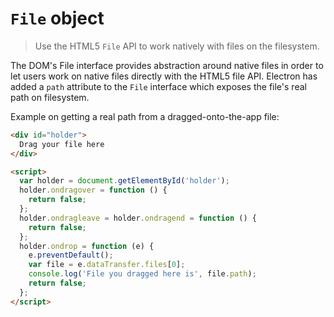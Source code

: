 # `File` object

> Use the HTML5 `File` API to work natively with files on the filesystem.

The DOM's File interface provides abstraction around native files in order to
let users work on native files directly with the HTML5 file API. Electron has
added a `path` attribute to the `File` interface which exposes the file's real
path on filesystem.

Example on getting a real path from a dragged-onto-the-app file:

```html
<div id="holder">
  Drag your file here
</div>

<script>
  var holder = document.getElementById('holder');
  holder.ondragover = function () {
    return false;
  };
  holder.ondragleave = holder.ondragend = function () {
    return false;
  };
  holder.ondrop = function (e) {
    e.preventDefault();
    var file = e.dataTransfer.files[0];
    console.log('File you dragged here is', file.path);
    return false;
  };
</script>
```
